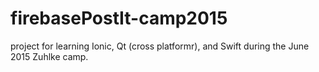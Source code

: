 # firebasePostIt-camp2015
project for learning Ionic, Qt (cross platformr), and Swift during the June 2015 Zuhlke camp.
